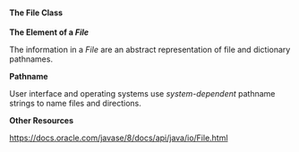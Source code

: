 #### The File Class

**The Element of a *File***

The information in a *File* are an abstract representation of file and dictionary pathnames.

**Pathname**

User interface and operating systems use *system-dependent* pathname strings to name files and directions.

**Other Resources**

https://docs.oracle.com/javase/8/docs/api/java/io/File.html

